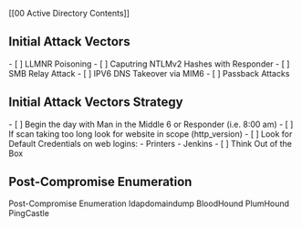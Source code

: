 
[[00 Active Directory Contents]]

<h2> Initial Attack Vectors</h2>
- [ ] LLMNR Poisoning
- [ ] Caputring NTLMv2 Hashes with Responder
- [ ] SMB Relay Attack
- [ ] IPV6 DNS Takeover via MIM6
- [ ] Passback Attacks


<h2> Initial Attack Vectors Strategy</h2>
- [ ] Begin the day with Man in the Middle 6 or Responder (i.e. 8:00 am)
- [ ] If scan taking too long look for website in scope (http_version)
- [ ] Look for Default Credentials on web logins:
    - Printers
    - Jenkins
- [ ] Think Out of the Box


<h2>Post-Compromise Enumeration</h2>
Post-Compromise Enumeration
ldapdomaindump
BloodHound
PlumHound
PingCastle





